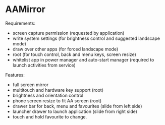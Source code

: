 # AAMirror

Requirements:
- screen capture permission (requested by application)
- write system settings (for brightness control and suggested landscape mode)
- draw over other apps (for forced landscape mode)
- root (for touch control, back and menu keys, screen resize)
- whitelist app in power manager and auto-start manager (required to launch activities from service)

Features:
- full screen mirror
- multitouch and hardware key support (root)
- brightness and orientation control
- phone screen resize to fit AA screen (root)
- drawer bar for back, menu and favourites (slide from left side)
- launcher drawer to launch application (slide from right side)
- touch and hold favourite to change.
